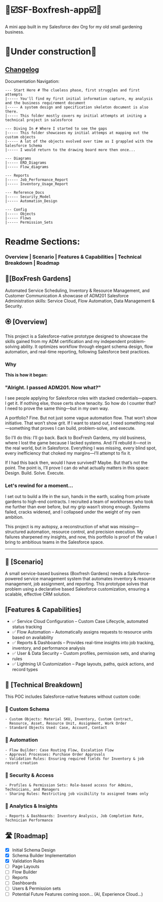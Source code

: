 # 🌳☑️SF-Boxfresh-app☑️🌳
A mini app built in my Salesforce dev Org for my old small gardening business.

# 🚧Under construction🚧
## [Changelog](https://github.com/Rwb3n/SF-Boxfresh-app/blob/main/docs/Changelog.md)

Documentation Navigation:
```
--- Start Here # The clueless phase, first struggles and first attempts
|----- You'll find my first initial information capture, my analysis and the business requirement document
|----- A system design and specification skeleton document is also there.
|----- This folder mostly covers my initial attempts at initing a technical project in salesforce

--- Diving In # Where I started to see the gaps
|----- This folder showcases my initial attemps at mapping out the custom objects
|----- A lot of the objects evolved over time as I grappled with the Salesforce Schema
|----- I would return to the drawing board more then once...

--- Diagrams
|----- ERD_Diagrams
|----- Flow_diagrams

--- Reports
|----- Job_Performance_Report
|----- Inventory_Usage_Report

--- Reference_Docs
|----- Security_Model
|----- Automation_Design

--- Config
|----- Objects
|----- Flows
|----- Permission_Sets
```

# Readme Sections:
### Overview | Scenario | Features & Capabilities | Technical Breakdown | Roadmap

## 🌿[BoxFresh Gardens]
Automated Service Scheduling, Inventory & Resource Management, and Customer Communication
A showcase of ADM201 Salesforce Administration skills: Service Cloud, Flow Automation, Data Management & Security.

## 🏵️ [Overview]
This project is a Salesforce-native prototype designed to showcase the skills gained from my ADM certification and my independent problem-solving ability. It optimizes workflow through elegant schema design, flow automation, and real-time reporting, following Salesforce best practices.

### Why
**This is how it began:** 
### "Alright. I passed ADM201. Now what?"

I see people applying for Salesforce roles with stacked credentials—papers. I get it. If nothing else, those certs show tenacity. So how do I counter that? I need to prove the same thing—but in my own way.

A portfolio? Fine. But not just some vague automation flow. That won’t show initiative. That won’t show grit.
If I want to stand out, I need something real—something that proves I can build, problem-solve, and execute.

So I’ll do this: I’ll go back. Back to BoxFresh Gardens, my old business, where I lost the game because I lacked systems. And I’ll rebuild it—not in the real world, but in Salesforce. 
Everything I was missing, every blind spot, every inefficiency that choked my margins—I’ll attempt to fix it.

If I had this back then, would I have survived? Maybe. But that’s not the point. The point is, I’ll prove I can do what actually matters in this space: Design. Build. Solve. Execute.

### Let's rewind for a moment...

I set out to build a life in the sun, hands in the earth, scaling from private gardens to high-end contracts. 
I recruited a team of workhorses who took me further than ever before, but my grip wasn’t strong enough. Systems failed, cracks widened, and I collapsed under the weight of my own ambition. 

This project is my autopsy, a reconstruction of what was missing—structured automation, resource control, and precision execution. 
My failures sharpened my insights, and now, this portfolio is proof of the value I bring to ambitious teams in the Salesforce space.

---

## 🔶 [Scenario]
A small service-based business (Boxfresh Gardens) needs a Salesforce-powered service management system that automates inventory & resource management, job assignment, and reporting. This prototype solves that problem using a declarative based Salesforce customization, ensuring a scalable, effective CRM solution.

## [Features & Capabilities]
- ✅ Service Cloud Configuration – Custom Case Lifecycle, automated status tracking
- ✅ Flow Automation – Automatically assigns requests to resource units based on availability
- ✅ Reports & Dashboards – Provides real-time insights into job tracking, inventory, and performance analysis
- ✅ User & Data Security – Custom profiles, permission sets, and sharing rules
- ✅ Lightning UI Customization – Page layouts, paths, quick actions, and record types

## 🔨 [Technical Breakdown]
This POC includes Salesforce-native features without custom code:
### 🔹 Custom Schema
    - Custom Objects: Material SKU, Inventory, Custom Contract, 
      Resource, Asset, Resource Unit, Assignment, Work Order
    - Standard Objects Used: Case, Account, Contact
### 🔹 Automation
    - Flow Builder: Case Routing Flow, Escalation Flow
    - Approval Processes: Purchase Order Approvals
    - Validation Rules: Ensuring required fields for Inventory & job record creation
### 🔹 Security & Access
    - Profiles & Permission Sets: Role-based access for Admins, Technicians, and Managers
    - Sharing Rules: Restricting job visibility to assigned teams only
### 🔹 Analytics & Insights
    - Reports & Dashboards: Inventory Analysis, Job Completion Rate, Technician Performance

## 🛣️ [Roadmap]
- [x] Initial Schema Design
- [x] Schema Builder Implementation
- [x] Validation Rules
- [ ] Page Layouts
- [ ] Flow Builder
- [ ] Reports
- [ ] Dashboards
- [ ] Users & Permission sets
- [ ] Potential Future Features coming soon... (AI, Experience Cloud...)
